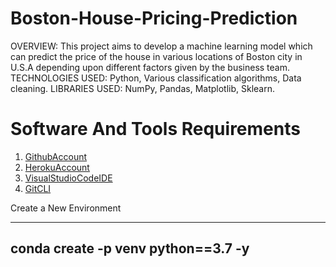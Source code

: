 # Boston-House-Pricing-Prediction
OVERVIEW: This project aims to develop a machine learning model which can predict the price of the house in various locations of Boston city in U.S.A depending upon different factors given by the business team.
TECHNOLOGIES USED: Python, Various classification algorithms, Data cleaning. 
LIBRARIES USED: NumPy, Pandas, Matplotlib, Sklearn.
# Software And Tools Requirements

1. [GithubAccount](https://github.com)
2. [HerokuAccount](https://heroku.com)
3. [VisualStudioCodeIDE](https://code.visualstudio.com)
4. [GitCLI](https://git-scm.com/book/en/v2/Getting-Started-The-Command-Line)

Create a New Environment

------
conda create -p venv python==3.7 -y
------

